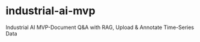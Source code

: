 # industrial-ai-mvp
Industrial AI MVP-Document Q&amp;A with RAG, Upload &amp; Annotate Time-Series Data
